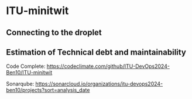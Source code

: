 # ITU-minitwit

## Connecting to the droplet

## Estimation of Technical debt and maintainability
Code Complete:
https://codeclimate.com/github/ITU-DevOps2024-Ben10/ITU-minitwit

Sonarqube:
https://sonarcloud.io/organizations/itu-devops2024-ben10/projects?sort=analysis_date